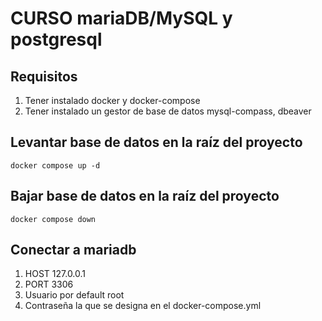 # CURSO mariaDB/MySQL y postgresql 

## Requisitos
1. Tener instalado docker y docker-compose
2. Tener instalado un gestor de base de datos mysql-compass, dbeaver

## Levantar base de datos en la raíz del proyecto
```
docker compose up -d 
```

## Bajar base de datos en la raíz del proyecto
```
docker compose down 
```
## Conectar a mariadb
1. HOST 127.0.0.1
2. PORT 3306
3. Usuario por default root
4. Contraseña la que se designa en el docker-compose.yml
